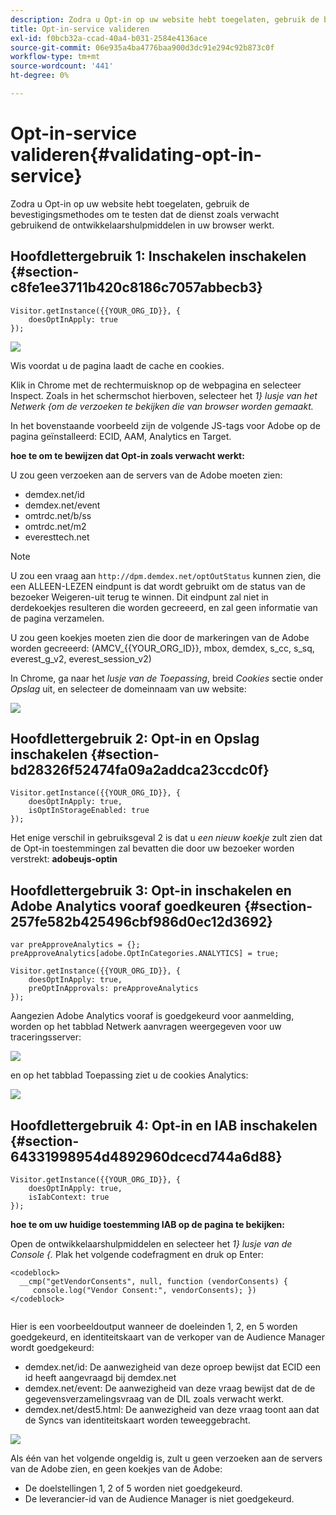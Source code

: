```yaml
---
description: Zodra u Opt-in op uw website hebt toegelaten, gebruik de bevestigingsmethodes om te testen dat de dienst zoals verwacht gebruikend de ontwikkelaarshulpmiddelen in uw browser werkt.
title: Opt-in-service valideren
exl-id: f0bcb32a-ccad-40a4-b031-2584e4136ace
source-git-commit: 06e935a4ba4776baa900d3dc91e294c92b873c0f
workflow-type: tm+mt
source-wordcount: '441'
ht-degree: 0%

---
```


# Opt-in-service valideren{#validating-opt-in-service}

Zodra u Opt-in op uw website hebt toegelaten, gebruik de bevestigingsmethodes om te testen dat de dienst zoals verwacht gebruikend de ontwikkelaarshulpmiddelen in uw browser werkt.

## Hoofdlettergebruik 1: Inschakelen inschakelen {#section-c8fe1ee3711b420c8186c7057abbecb3}

```
Visitor.getInstance({{YOUR_ORG_ID}}, { 
    doesOptInApply: true 
});
```

![](assets/use_case_1_1.png)

Wis voordat u de pagina laadt de cache en cookies.

Klik in Chrome met de rechtermuisknop op de webpagina en selecteer Inspect. Zoals in het schermschot hierboven, selecteer het *1} lusje van het Netwerk {om de verzoeken te bekijken die van browser worden gemaakt.*

In het bovenstaande voorbeeld zijn de volgende JS-tags voor Adobe op de pagina geïnstalleerd: ECID, AAM, Analytics en Target.

**hoe te om te bewijzen dat Opt-in zoals verwacht werkt:**

U zou geen verzoeken aan de servers van de Adobe moeten zien:

* demdex.net/id
* demdex.net/event
* omtrdc.net/b/ss
* omtrdc.net/m2
* everesttech.net

>[!NOTE]
>
>U zou een vraag aan `http://dpm.demdex.net/optOutStatus` kunnen zien, die een ALLEEN-LEZEN eindpunt is dat wordt gebruikt om de status van de bezoeker Weigeren-uit terug te winnen. Dit eindpunt zal niet in derdekoekjes resulteren die worden gecreeerd, en zal geen informatie van de pagina verzamelen.

U zou geen koekjes moeten zien die door de markeringen van de Adobe worden gecreeerd: (AMCV_{{YOUR_ORG_ID}}, mbox, demdex, s_cc, s_sq, everest_g_v2, everest_session_v2)

In Chrome, ga naar het *lusje van de Toepassing*, breid *Cookies* sectie onder *Opslag* uit, en selecteer de domeinnaam van uw website:

![](assets/use_case_1_2.png)

## Hoofdlettergebruik 2: Opt-in en Opslag inschakelen {#section-bd28326f52474fa09a2addca23ccdc0f}

```
Visitor.getInstance({{YOUR_ORG_ID}}, { 
    doesOptInApply: true, 
    isOptInStorageEnabled: true 
});
```

Het enige verschil in gebruiksgeval 2 is dat u *een nieuw koekje* zult zien dat de Opt-in toestemmingen zal bevatten die door uw bezoeker worden verstrekt: **adobeujs-optin**

## Hoofdlettergebruik 3: Opt-in inschakelen en Adobe Analytics vooraf goedkeuren {#section-257fe582b425496cbf986d0ec12d3692}

```
var preApproveAnalytics = {}; 
preApproveAnalytics[adobe.OptInCategories.ANALYTICS] = true;

Visitor.getInstance({{YOUR_ORG_ID}}, { 
    doesOptInApply: true, 
    preOptInApprovals: preApproveAnalytics 
});
```

Aangezien Adobe Analytics vooraf is goedgekeurd voor aanmelding, worden op het tabblad Netwerk aanvragen weergegeven voor uw traceringsserver:

![](assets/use_case_3_1.png)

en op het tabblad Toepassing ziet u de cookies Analytics:

![](assets/use_case_3_2.png)

## Hoofdlettergebruik 4: Opt-in en IAB inschakelen {#section-64331998954d4892960dcecd744a6d88}

```
Visitor.getInstance({{YOUR_ORG_ID}}, { 
    doesOptInApply: true, 
    isIabContext: true 
});
```

**hoe te om uw huidige toestemming IAB op de pagina te bekijken:**

Open de ontwikkelaarshulpmiddelen en selecteer het *1} lusje van de Console {.* Plak het volgende codefragment en druk op Enter:

```
<codeblock>
  __cmp("getVendorConsents", null, function (vendorConsents) { 
     console.log("Vendor Consent:", vendorConsents); }) 
</codeblock>  
  
```

Hier is een voorbeeldoutput wanneer de doeleinden 1, 2, en 5 worden goedgekeurd, en identiteitskaart van de verkoper van de Audience Manager wordt goedgekeurd:

* demdex.net/id: De aanwezigheid van deze oproep bewijst dat ECID een id heeft aangevraagd bij demdex.net
* demdex.net/event: De aanwezigheid van deze vraag bewijst dat de de gegevensverzamelingsvraag van de DIL zoals verwacht werkt.
* demdex.net/dest5.html: De aanwezigheid van deze vraag toont aan dat de Syncs van identiteitskaart worden teweeggebracht.

![](assets/use_case_4_1.png)

Als één van het volgende ongeldig is, zult u geen verzoeken aan de servers van de Adobe zien, en geen koekjes van de Adobe:

* De doelstellingen 1, 2 of 5 worden niet goedgekeurd.
* De leverancier-id van de Audience Manager is niet goedgekeurd.
